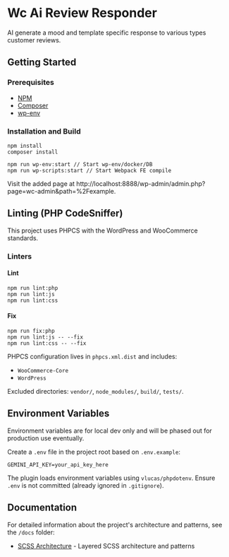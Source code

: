 # Wc Ai Review Responder

AI generate a mood and template specific response to various types customer reviews.

## Getting Started

### Prerequisites

-   [NPM](https://www.npmjs.com/)
-   [Composer](https://getcomposer.org/download/)
-   [wp-env](https://developer.wordpress.org/block-editor/reference-guides/packages/packages-env/)

### Installation and Build

```
npm install
composer install

npm run wp-env:start // Start wp-env/docker/DB
npm run wp-scripts:start // Start Webpack FE compile
```

Visit the added page at http://localhost:8888/wp-admin/admin.php?page=wc-admin&path=%2Fexample.

## Linting (PHP CodeSniffer)

This project uses PHPCS with the WordPress and WooCommerce standards.

### Linters

#### Lint
```
npm run lint:php
npm run lint:js
npm run lint:css
```

#### Fix
```
npm run fix:php
npm run lint:js -- --fix
npm run lint:css -- --fix
```

PHPCS configuration lives in `phpcs.xml.dist` and includes:

-   `WooCommerce-Core`
-   `WordPress`

Excluded directories: `vendor/`, `node_modules/`, `build/`, `tests/`.

## Environment Variables
Environment variables are for local dev only and will be phased out for production use eventually.

Create a `.env` file in the project root based on `.env.example`:

```
GEMINI_API_KEY=your_api_key_here
```

The plugin loads environment variables using `vlucas/phpdotenv`. Ensure `.env` is not committed (already ignored in `.gitignore`).

## Documentation

For detailed information about the project's architecture and patterns, see the `/docs` folder:

- [SCSS Architecture](docs/scss-architecture.md) - Layered SCSS architecture and patterns
